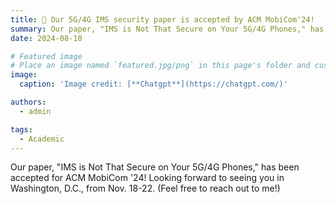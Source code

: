 ```yaml
---
title: 🎉 Our 5G/4G IMS security paper is accepted by ACM MobiCom'24!
summary: Our paper, "IMS is Not That Secure on Your 5G/4G Phones," has been accepted for ACM MobiCom '24! Looking forward to seeing you in Washington, D.C., from Nov. 18-22. (Feel free to reach out to me!)
date: 2024-08-10

# Featured image
# Place an image named `featured.jpg/png` in this page's folder and customize its options here.
image:
  caption: 'Image credit: [**Chatgpt**](https://chatgpt.com/)'

authors:
  - admin

tags:
  - Academic
---
```


Our paper, "IMS is Not That Secure on Your 5G/4G Phones," has been accepted for ACM MobiCom '24! Looking forward to seeing you in Washington, D.C., from Nov. 18-22. (Feel free to reach out to me!)